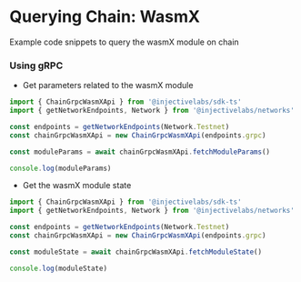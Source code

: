 # Querying Chain: WasmX

Example code snippets to query the wasmX module on chain

### Using gRPC

- Get parameters related to the wasmX module

```ts
import { ChainGrpcWasmXApi } from '@injectivelabs/sdk-ts'
import { getNetworkEndpoints, Network } from '@injectivelabs/networks'

const endpoints = getNetworkEndpoints(Network.Testnet)
const chainGrpcWasmXApi = new ChainGrpcWasmXApi(endpoints.grpc)

const moduleParams = await chainGrpcWasmXApi.fetchModuleParams()

console.log(moduleParams)
```

- Get the wasmX module state

```ts
import { ChainGrpcWasmXApi } from '@injectivelabs/sdk-ts'
import { getNetworkEndpoints, Network } from '@injectivelabs/networks'

const endpoints = getNetworkEndpoints(Network.Testnet)
const chainGrpcWasmXApi = new ChainGrpcWasmXApi(endpoints.grpc)

const moduleState = await chainGrpcWasmXApi.fetchModuleState()

console.log(moduleState)
```
